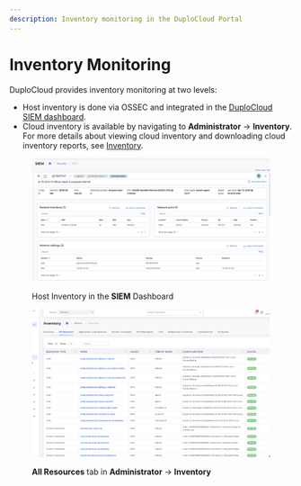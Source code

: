 ```yaml
---
description: Inventory monitoring in the DuploCloud Portal
---
```


# Inventory Monitoring

DuploCloud provides inventory monitoring at two levels:

* Host inventory is done via OSSEC and integrated in the [DuploCloud SIEM dashboard](siem.md).
* Cloud inventory is available by navigating to **Administrator** -> **Inventory**. For more details about viewing cloud inventory and downloading cloud inventory reports, see [Inventory](../../extras-overview/inventory.md).&#x20;

<figure><img src="../../.gitbook/assets/image (410).png" alt=""><figcaption><p>Host Inventory in the <strong>SIEM</strong> Dashboard</p></figcaption></figure>

<figure><img src="../../.gitbook/assets/image (411).png" alt=""><figcaption><p><strong>All Resources</strong> tab in <strong>Administrator</strong> -> <strong>Inventory</strong></p></figcaption></figure>
